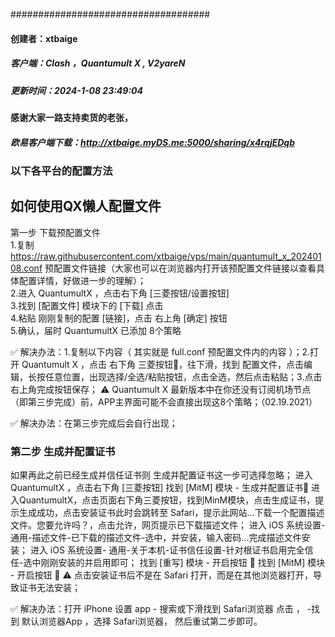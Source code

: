 ####################################
#### 创建者：xtbaige
##### 客户端：Clash ，Quantumult X , V2yareN 
##### 更新时间：2024-1-08 23:49:04
#### 感谢大家一路支持卖货的老张，
##### 欧易客户端下载：http://xtbaige.myDS.me:5000/sharing/x4rqjEDqb

### 以下各平台的配置方法
   ## 如何使用QX懒人配置文件
第一步 下载预配置文件  
1.复制 https://raw.githubusercontent.com/xtbaige/vps/main/quantumult_x_20240108.conf
预配置文件链接（大家也可以在浏览器内打开该预配置文件链接以查看具体配置详情，好做进一步的理解）；  
2.进入 QuantumultX ，点击右下角 [三菱按钮/设置按钮]  
3.找到 [配置文件] 模块下的 [下载] 点击  
4.粘贴 刚刚复制的配置 [链接]，点击 右上角 [确定] 按钮  
5.确认，届时 QuantumultX 已添加 8个策略  

✅ 解决办法：1.复制以下内容（ 其实就是 full.conf 预配置文件内的内容 ）；2.打开 Quantumult X ，点击 右下角 三菱按钮🔘，往下滑，找到 配置文件，点击编辑，长按任意位置，出现选择/全选/粘贴按钮，点击全选，然后点击粘贴；3.点击右上角完成按钮保存；
⚠️ Quantumult X 最新版本中在你还没有订阅机场节点（即第三步完成）前，APP主界面可能不会直接出现这8个策略；（02.19.2021）

✅ 解决办法：在第三步完成后会自行出现；
### 第二步 生成并配置证书

如果再此之前已经生成并信任证书则 生成并配置证书这一步可选择忽略；
进入 QuantumultX ，点击右下角 [三菱按钮]
找到 [MitM] 模块 - 生成并配置证书📄
进入QuantumultX，点击页面右下角三菱按钮，找到MinM模块，点击生成证书，提示生成成功，点击安装证书此时会跳转至 Safari，提示此网站...下载一个配置描述文件。您要允许吗？，点击允许，网页提示已下载描述文件；
进入 iOS 系统设置- 通用-描述文件-已下载的描述文件-选中，并安装，输入密码...完成描述文件安装；
进入 iOS 系统设置- 通用-关于本机-证书信任设置-针对根证书启用完全信任-选中刚刚安装的并启用即可；
找到 [重写] 模块 - 开启按钮 🔘
找到 [MitM] 模块 - 开启按钮 🔘
⚠️ 点击安装证书后不是在 Safari 打开，而是在其他浏览器打开，导致证书无法安装；

✅ 解决办法：打开 iPhone 设置 app - 搜索或下滑找到 Safari浏览器 点击 ， -找到 默认浏览器App ，选择 Safari浏览器， 然后重试第二步即可。
